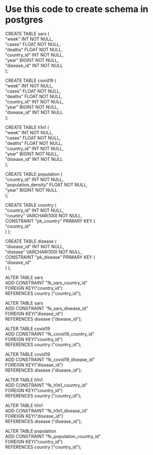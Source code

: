 # Use this code to create schema in postgres

CREATE TABLE sars (<br>
    "week" INT   NOT NULL,<br>
    "cases" FLOAT   NOT NULL,<br>
    "deaths" FLOAT   NOT NULL,<br>
    "country_id" INT   NOT NULL,<br>
    "year" BIGINT   NOT NULL,<br>
    "disease_id" INT   NOT NULL<br>
);

CREATE TABLE covid19 (<br>
    "week" INT   NOT NULL,<br>
    "cases" FLOAT   NOT NULL,<br>
    "deaths" FLOAT   NOT NULL,<br>
    "country_id" INT   NOT NULL,<br>
    "year" BIGINT   NOT NULL,<br>
    "disease_id" INT   NOT NULL<br>
);

CREATE TABLE h1n1 (<br>
    "week" INT   NOT NULL,<br>
    "cases" FLOAT   NOT NULL,<br>
    "deaths" FLOAT   NOT NULL,<br>
    "country_id" INT   NOT NULL,<br>
    "year" BIGINT   NOT NULL,<br>
    "disease_id" INT   NOT NULL<br>
);

CREATE TABLE population (<br>
    "country_id" INT   NOT NULL,<br>
    "population_density" FLOAT   NOT NULL,<br>
    "year" BIGINT   NOT NULL<br>
);

CREATE TABLE country (<br>
    "country_id" INT   NOT NULL,<br>
    "country" VARCHAR(100)   NOT NULL,<br>
    CONSTRAINT "pk_country" PRIMARY KEY (<br>
        "country_id"<br>
     )
);

CREATE TABLE disease (<br>
    "disease_id" INT   NOT NULL,<br>
    "disease" VARCHAR(100)   NOT NULL,<br>
    CONSTRAINT "pk_disease" PRIMARY KEY (<br>
        "disease_id"<br>
     )
);

ALTER TABLE sars <br>ADD CONSTRAINT "fk_sars_country_id" <br>FOREIGN KEY("country_id")<br>
REFERENCES country ("country_id");

ALTER TABLE sars <br>ADD CONSTRAINT "fk_sars_disease_id"<br> FOREIGN KEY("disease_id")<br>
REFERENCES disease ("disease_id");

ALTER TABLE covid19 <br>ADD CONSTRAINT "fk_covid19_country_id" <br>FOREIGN KEY("country_id")<br>
REFERENCES country ("country_id");

ALTER TABLE covid19<br> ADD CONSTRAINT "fk_covid19_disease_id" <br>FOREIGN KEY("disease_id")<br>
REFERENCES disease ("disease_id");

ALTER TABLE h1n1 <br>ADD CONSTRAINT "fk_h1n1_country_id" <br>FOREIGN KEY("country_id")<br>
REFERENCES country ("country_id");

ALTER TABLE h1n1 <br>ADD CONSTRAINT "fk_h1n1_disease_id" <br>FOREIGN KEY("disease_id")<br>
REFERENCES disease ("disease_id");

ALTER TABLE population<br> ADD CONSTRAINT "fk_population_country_id" <br>FOREIGN KEY("country_id")<br>
REFERENCES country ("country_id");




